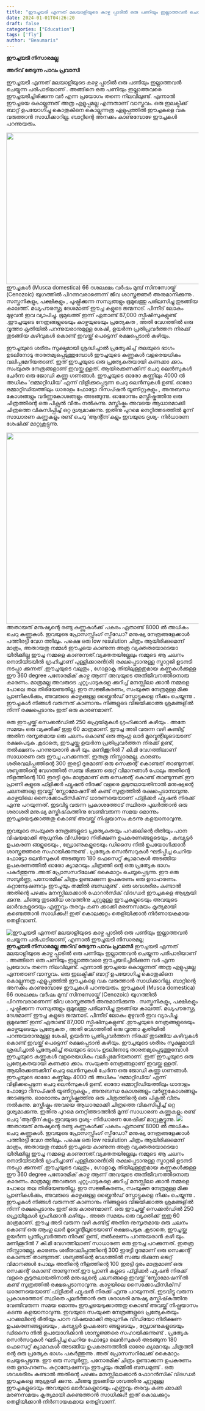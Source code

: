 ```yaml
---
title: "ഈച്ചയടി എന്നത് മലയാളിയുടെ കാഴ്ച പ്പാടില്‍ ഒരു പണിയും ഇല്ലാത്തവന്‍ ചെയ്യുന്ന പരിപാടിയാണ്, എന്നാൽ ഈച്ചയടി നിസാരമല്ല"
date: 2024-01-01T04:26:20
draft: false
categories: ["Education"]
tags: ['fly']
author: "Beaumaris"
---
```


<strong>ഈച്ചയടി നിസാരമല്ല</strong>

<strong>അറിവ് തേടുന്ന പാവം പ്രവാസി</strong>

ഈച്ചയടി എന്നത് മലയാളിയുടെ കാഴ്ച പ്പാടില്‍ ഒരു പണിയും ഇല്ലാത്തവന്‍ ചെയ്യുന്ന പരിപാടിയാണ് . അങ്ങിനെ ഒരു പണിയും ഇല്ലാത്തവരെ ഈച്ചയടിച്ചിരിക്കുന്ന വർ എന്ന പ്രയോഗം തന്നെ നിലവിലുണ്ട്. എന്നാൽ ഈച്ചയെ കൊല്ലുന്നത് അത്ര എളുപ്പമല്ല എന്നതാണ് വാസ്തവം. ഒരു ഇലക്ട്രിക്ക് ബാറ്റ് ഉപയോഗിച്ചു കൊതുകിനെ കൊല്ലുന്നത്ര എളുപ്പത്തിൽ ഈച്ചകളെ വക വരുത്താൻ സാധിക്കാറില്ല. ബാറ്റിന്റെ അനക്കം കാണുമ്പോഴേ ഈച്ചകൾ പറന്നുയരും.

<img class=" wp-image-436290 aligncenter" src="https://cdn.boolokam.com/articles/2024/01/dqdqqq.jpg" alt="" width="705" height="396" />ഈച്ചകള്‍ (Musca domestica) 66 ദശലക്ഷം വര്‍ഷം മുമ്പ് സിനസോയ്ക് (Cenozoic) യുഗത്തില്‍ പിറന്നവരാണെന്ന് ജീവ ശാസ്ത്രജ്ഞര്‍ അനുമാനിക്കുന്നു . സസ്തനികളും, പക്ഷികളും , പുഷ്പിക്കുന്ന സസ്യങ്ങളും ഭൂമുഖത്തു പരിലസിച്ചു തുടങ്ങിയ കാലത്ത്. മധ്യപൗരസ്ത്യ ദേശമാണ് ഈച്ച കളുടെ ജന്മനാട്. പിന്നീട് ലോകം മുഴുവന്‍ ഇവ വ്യാപിച്ചു. ഭൂമുഖത്ത് ഇന്ന് ഏതാണ്ട് 87,000 സ്പീഷിസുകളുണ്ട് .ഈച്ചയുടെ നേത്രങ്ങളുടെയും കാഴ്ചയുടെയും പ്രത്യേകത , അതി വേഗത്തിൽ ഒരു വൃത്താ കൃതിയിൽ പറന്നുയരാനുമുള്ള ശേഷി, ഉയർന്ന പ്രതിപ്രവർത്തന നിരക്ക് തുടങ്ങിയ കഴിവുകൾ കൊണ്ട് ഇവയ്ക്ക് പെട്ടെന്ന് രക്ഷപ്പെടാൻ കഴിയും.

ഈച്ചയുടെ ശരീരം സൂക്ഷ്മമായി ശ്രദ്ധിച്ചാൽ പ്രത്യേകിച്ച് തലയുടെ ഭാഗം ഉടലിനോടു താരതമ്യപ്പെടുത്തുമ്പോൾ ഈച്ചയുടെ കണ്ണുകൾ വളരെയധികം വലിപ്പമേറിയതാണ്. ഇത് ഈച്ചയുടെ ഒരു പ്രത്യേകതയായി കണക്കാ ക്കാം. സംയുക്ത നേത്രങ്ങളാണ് ഇവയ്ക്കു ള്ളത്. ആയിരക്കണക്കിന് ചെറു ലെന്‍സുകള്‍ ചേര്‍ന്ന ഒരു ജോഡി കണ്ണു ഗണങ്ങള്‍. ഈച്ചയുടെ ഓരോ കണ്ണിലും 4000 ൽ അധികം 'ഒമ്മാറ്റിഡിയ' എന്ന് വിളിക്കപ്പെടുന്ന ചെറു ലെന്‍സുകള്‍ ഉണ്ട്. ഓരോ ഒമ്മാറ്റിഡിയത്തിലും ധാരാളം ഫോട്ടോ റിസപ്ഷന്‍ യൂണിറ്റുകളും , അനുബന്ധ കോശങ്ങളും വർണ്ണകോശങ്ങളും അടങ്ങുന്നു. ഓരോന്നും മസ്തിഷ്കത്തിനു ഒരു ചിത്രത്തിന്റെ ഒരു പിക്സൽ വീതം നൽകുന്നു. മസ്തിഷ്കം അവയെ ആധാരമാക്കി ചിത്രത്തെ വികസിപ്പിച്ച് ഒറ്റ ദൃശ്യമാക്കുന്നു. ഇതിനു പുറമെ നെറ്റിത്തടത്തില്‍ മൂന്ന് സാധാരണ കണ്ണുകളും രണ്ട് ചെറു ‘ആന്റിന’കളും ഇവയുടെ ദൃശ്യ- നിര്‍ധാരണ ശേഷിക്ക് മാറ്റുകൂട്ടുന്നു.

<img class="size-full wp-image-436291 aligncenter" src="https://cdn.boolokam.com/articles/2024/01/Capture-7.webp" alt="" width="688" height="500" />അതായത് മനുഷ്യന്റെ രണ്ടു കണ്ണുകൾക്ക് പകരം ഏതാണ്ട് 8000 ൽ അധികം ചെറു കണ്ണുകൾ. ഇവയുടെ പ്രോസസ്സിംഗ് സ്പീഡോ? മനുഷ്യ നേത്രങ്ങളേക്കാൾ പത്തിരട്ടി വേഗ ത്തിലും. പക്ഷെ ഒരു low resulution ചിത്രം ആയിരിക്കുമെന്ന് മാത്രം, അതായതു നമ്മൾ ഈച്ചയെ കാണുന്ന അത്ര വ്യക്തതയോടെയാ യിരിക്കില്ല ഈച്ച നമ്മളെ കാണുന്നത്.വ്യക്തതയില്ലേലും നമ്മുടെ ആ ചലനം നൊടിയിടയിൽ ഗ്രഹിച്ചാണ് പുള്ളിക്കാരൻ(രി) രക്ഷപ്പെടാനുള്ള സ്ട്രാറ്റജി ഉടനടി നടപ്പാ ക്കുന്നത് .ഈച്ചയുടെ വലുതും , ഗോളാകൃ തിയിലുള്ളതുമായ കണ്ണുകൾക്കുള്ള ഈ 360 degree പനോരമിക് കാഴ്ച ആണ് അവയുടെ അതിജീവനത്തിനൊരു കാരണം. മാത്രമല്ല അവരുടെ ചുറ്റുപാടുകളെ ക്കുറിച്ച് മനസ്സിലാ ക്കാൻ നമ്മളെ പോലെ തല തിരിയേണ്ടതില്ല. ഈ സജ്ജീകരണം, സംയുക്ത നേത്രമുള്ള മിക്ക പ്രാണികൾക്കും, അവരുടെ കാഴ്ചക്കുള്ള ബ്ലൈൻഡ് സ്പോട്ടുകളെ നീക്കം ചെയ്യുന്നു . ഈച്ചകൾ നിങ്ങൾ വരുന്നത് കാണാനും നിങ്ങളുടെ വിജയിക്കാത്ത ശ്രമങ്ങളിൽ നിന്ന് രക്ഷപ്പെടാനും ഇത് ഒരു കാരണമാണ്.

ഒരു ഈച്ചയ്ക്ക് സെക്കൻഡിൽ 250 ഫ്രെയിമുകൾ ഗ്രഹിക്കാൻ കഴിയും . അതേ സമയം ഒരു വ്യക്തിക്ക് ഇതു 60 മാത്രമാണ്. ഈച്ച അടി വരുന്ന വഴി കണ്ടിട്ട് അതിന നുസൃതമായ ഒരു ചലനം കൊണ്ട് ഒരു ആംഗു ലാര്‍ മൂവ്മെന്റിലൂടെയാണ് രക്ഷപെടുക .കൂടാതെ, ഈച്ചയ്ക്കു ഉയർന്ന പ്രതിപ്രവർത്തന നിരക്ക് ഉണ്ട്, തൽക്ഷണം പറന്നുയരാൻ കഴി യും. മണിക്കൂറില്‍ 7 കി.മി വേഗത്തിലാണ് സാധാരണ ഒരു ഈച്ച പറക്കുന്നത്. ഇതത്ര നിസ്സാരമല്ല. കാരണം ശരീരവലിപ്പത്തിന്റെ 300 ഇരട്ടി ദൂരമാണ് ഒരു സെക്കന്റ്‌ കൊണ്ടത്‌ താണ്ടുന്നത്. ശബ്ദത്തിന്റെ വേഗത്തില്‍ സഞ്ച രിക്കുന്ന ജെറ്റ്‌ വിമാനങ്ങള്‍ പോലും അതിന്റെ നീളത്തിന്റെ 100 ഇരട്ടി ദൂരം മാത്രമാണ് ഒരു സെക്കന്റ്‌ കൊണ്ട് താണ്ടുന്നത്.ഈ പ്രാണി കളുടെ ഫ്‌ളിക്കര്‍ ഫ്യൂഷന്‍ നിരക്ക് വളരെ കൂടുതലായതിനാല്‍ മനുഷ്യന്റെ ചലനങ്ങളെ ഇവയ്ക്ക് ‘സ്ലോമോഷനി’ല്‍ കണ്ട് സൂത്രത്തില്‍ രക്ഷപ്പെടാനാവുന്നു. കാഴ്ചയിലെ സൈക്കോഫിസിക്‌സ് ധാരണയെയാണ് ഫ്‌ളിക്കര്‍ ഫ്യൂഷന്‍ നിരക്ക് എന്നു പറയുന്നത്. ഇടവിട്ടു വരുന്ന പ്രകാശത്തോട് സ്ഥിരത പുലര്‍ത്താന്‍ ഒരു ശരാശരി മനുഷ്യ മസ്തിഷ്‌കത്തിനു വേണ്ടിവരുന്ന സമയ മൊന്നും ഈച്ചയെടുക്കാത്തതു കൊണ്ട് അവയ്ക്ക് നിഷ്പ്രയാസം കടന്നു കളയാനാവുന്നു.

ഇവയുടെ സംയുക്ത നേത്രങ്ങളുടെ പ്രത്യേകതയും പറക്കലിന്റെ രീതിയും പഠന വിഷയമാക്കി ആധുനിക വീഡിയോ നിരീക്ഷണ ഉപകരണങ്ങളുടെയും , കമ്പ്യൂട്ടർ ഉപകരണ ങ്ങളുടെയും , ഡ്രോണുകളുടെയും ഡിസൈ നിൽ ഉപയോഗിക്കാൻ ശാസ്ത്രജ്ഞരെ സഹായിക്കുന്നുണ്ട് . പ്രത്യേക സെൻസറുകൾ ഘടിപ്പിച്ച ചെറിയ ഫോട്ടോ ലെൻസുകൾ അടങ്ങുന്ന 180 ഫെസെറ്റ് ക്യാമറകൾ അടങ്ങിയ ഉപകരണത്തിൽ ഓരോ ക്യാമറയും ചിത്രത്തി ന്റെ ഒരു പ്രത്യേക ഭാഗം പകർത്തുന്നു .അത് പ്രോസസറിലേക്ക് കൈമാറ്റം ചെയ്യപ്പെടുന്നു. ഈ ഒരു സമ്പൂർണ്ണ, പനോരമിക് ചിത്രം ഉണ്ടാക്കുന്ന ഉപകരണം ഒരു ഉദാഹരണം.
കുറ്റാന്വേഷണവും ഈച്ചയും തമ്മില്‍ ബന്ധമുണ്ട് . ഒരു ശവശരീരം കണ്ടാല്‍ അതിന്റെ പഴക്കം മനസ്സിലാക്കാന്‍ ഫോറന്‍സിക് വിദഗ്ധര്‍ ഈച്ചകളെ ആശ്രയി ക്കുന്നു. ചീഞ്ഞു തുടങ്ങിയ ശവത്തിനു ചുറ്റുമുള്ള ഈച്ചകളുടെയും അവയുടെ ലാര്‍വകളുടെയും എണ്ണവും തരവും കണ ക്കാക്കി മരണസമയം കൃത്യമായി കണ്ടെത്താന്‍ സാധിക്കും!! ഇത് കൊലക്കുറ്റം തെളിയിക്കാന്‍ നിര്‍ണായകമായ തെളിവാണ്.


![ഈച്ചയടി എന്നത് മലയാളിയുടെ കാഴ്ച പ്പാടില്‍ ഒരു പണിയും ഇല്ലാത്തവന്‍ ചെയ്യുന്ന പരിപാടിയാണ്, എന്നാൽ ഈച്ചയടി നിസാരമല്ല](https://cdn.boolokam.com/articles/2024/01/dqdqqq.jpg)**ഈച്ചയടി നിസാരമല്ല** **അറിവ് തേടുന്ന പാവം പ്രവാസി** ഈച്ചയടി എന്നത് മലയാളിയുടെ കാഴ്ച പ്പാടില്‍ ഒരു പണിയും ഇല്ലാത്തവന്‍ ചെയ്യുന്ന പരിപാടിയാണ് . അങ്ങിനെ ഒരു പണിയും ഇല്ലാത്തവരെ ഈച്ചയടിച്ചിരിക്കുന്ന വർ എന്ന പ്രയോഗം തന്നെ നിലവിലുണ്ട്. എന്നാൽ ഈച്ചയെ കൊല്ലുന്നത് അത്ര എളുപ്പമല്ല എന്നതാണ് വാസ്തവം. ഒരു ഇലക്ട്രിക്ക് ബാറ്റ് ഉപയോഗിച്ചു കൊതുകിനെ കൊല്ലുന്നത്ര എളുപ്പത്തിൽ ഈച്ചകളെ വക വരുത്താൻ സാധിക്കാറില്ല. ബാറ്റിന്റെ അനക്കം കാണുമ്പോഴേ ഈച്ചകൾ പറന്നുയരും. ഈച്ചകള്‍ (Musca domestica) 66 ദശലക്ഷം വര്‍ഷം മുമ്പ് സിനസോയ്ക് (Cenozoic) യുഗത്തില്‍ പിറന്നവരാണെന്ന് ജീവ ശാസ്ത്രജ്ഞര്‍ അനുമാനിക്കുന്നു . സസ്തനികളും, പക്ഷികളും , പുഷ്പിക്കുന്ന സസ്യങ്ങളും ഭൂമുഖത്തു പരിലസിച്ചു തുടങ്ങിയ കാലത്ത്. മധ്യപൗരസ്ത്യ ദേശമാണ് ഈച്ച കളുടെ ജന്മനാട്. പിന്നീട് ലോകം മുഴുവന്‍ ഇവ വ്യാപിച്ചു. ഭൂമുഖത്ത് ഇന്ന് ഏതാണ്ട് 87,000 സ്പീഷിസുകളുണ്ട് .ഈച്ചയുടെ നേത്രങ്ങളുടെയും കാഴ്ചയുടെയും പ്രത്യേകത , അതി വേഗത്തിൽ ഒരു വൃത്താ കൃതിയിൽ പറന്നുയരാനുമുള്ള ശേഷി, ഉയർന്ന പ്രതിപ്രവർത്തന നിരക്ക് തുടങ്ങിയ കഴിവുകൾ കൊണ്ട് ഇവയ്ക്ക് പെട്ടെന്ന് രക്ഷപ്പെടാൻ കഴിയും. ഈച്ചയുടെ ശരീരം സൂക്ഷ്മമായി ശ്രദ്ധിച്ചാൽ പ്രത്യേകിച്ച് തലയുടെ ഭാഗം ഉടലിനോടു താരതമ്യപ്പെടുത്തുമ്പോൾ ഈച്ചയുടെ കണ്ണുകൾ വളരെയധികം വലിപ്പമേറിയതാണ്. ഇത് ഈച്ചയുടെ ഒരു പ്രത്യേകതയായി കണക്കാ ക്കാം. സംയുക്ത നേത്രങ്ങളാണ് ഇവയ്ക്കു ള്ളത്. ആയിരക്കണക്കിന് ചെറു ലെന്‍സുകള്‍ ചേര്‍ന്ന ഒരു ജോഡി കണ്ണു ഗണങ്ങള്‍. ഈച്ചയുടെ ഓരോ കണ്ണിലും 4000 ൽ അധികം 'ഒമ്മാറ്റിഡിയ' എന്ന് വിളിക്കപ്പെടുന്ന ചെറു ലെന്‍സുകള്‍ ഉണ്ട്. ഓരോ ഒമ്മാറ്റിഡിയത്തിലും ധാരാളം ഫോട്ടോ റിസപ്ഷന്‍ യൂണിറ്റുകളും , അനുബന്ധ കോശങ്ങളും വർണ്ണകോശങ്ങളും അടങ്ങുന്നു. ഓരോന്നും മസ്തിഷ്കത്തിനു ഒരു ചിത്രത്തിന്റെ ഒരു പിക്സൽ വീതം നൽകുന്നു. മസ്തിഷ്കം അവയെ ആധാരമാക്കി ചിത്രത്തെ വികസിപ്പിച്ച് ഒറ്റ ദൃശ്യമാക്കുന്നു. ഇതിനു പുറമെ നെറ്റിത്തടത്തില്‍ മൂന്ന് സാധാരണ കണ്ണുകളും രണ്ട് ചെറു ‘ആന്റിന’കളും ഇവയുടെ ദൃശ്യ- നിര്‍ധാരണ ശേഷിക്ക് മാറ്റുകൂട്ടുന്നു. ![](https://cdn.boolokam.com/articles/2024/01/Capture-7.webp)അതായത് മനുഷ്യന്റെ രണ്ടു കണ്ണുകൾക്ക് പകരം ഏതാണ്ട് 8000 ൽ അധികം ചെറു കണ്ണുകൾ. ഇവയുടെ പ്രോസസ്സിംഗ് സ്പീഡോ? മനുഷ്യ നേത്രങ്ങളേക്കാൾ പത്തിരട്ടി വേഗ ത്തിലും. പക്ഷെ ഒരു low resulution ചിത്രം ആയിരിക്കുമെന്ന് മാത്രം, അതായതു നമ്മൾ ഈച്ചയെ കാണുന്ന അത്ര വ്യക്തതയോടെയാ യിരിക്കില്ല ഈച്ച നമ്മളെ കാണുന്നത്.വ്യക്തതയില്ലേലും നമ്മുടെ ആ ചലനം നൊടിയിടയിൽ ഗ്രഹിച്ചാണ് പുള്ളിക്കാരൻ(രി) രക്ഷപ്പെടാനുള്ള സ്ട്രാറ്റജി ഉടനടി നടപ്പാ ക്കുന്നത് .ഈച്ചയുടെ വലുതും , ഗോളാകൃ തിയിലുള്ളതുമായ കണ്ണുകൾക്കുള്ള ഈ 360 degree പനോരമിക് കാഴ്ച ആണ് അവയുടെ അതിജീവനത്തിനൊരു കാരണം. മാത്രമല്ല അവരുടെ ചുറ്റുപാടുകളെ ക്കുറിച്ച് മനസ്സിലാ ക്കാൻ നമ്മളെ പോലെ തല തിരിയേണ്ടതില്ല. ഈ സജ്ജീകരണം, സംയുക്ത നേത്രമുള്ള മിക്ക പ്രാണികൾക്കും, അവരുടെ കാഴ്ചക്കുള്ള ബ്ലൈൻഡ് സ്പോട്ടുകളെ നീക്കം ചെയ്യുന്നു . ഈച്ചകൾ നിങ്ങൾ വരുന്നത് കാണാനും നിങ്ങളുടെ വിജയിക്കാത്ത ശ്രമങ്ങളിൽ നിന്ന് രക്ഷപ്പെടാനും ഇത് ഒരു കാരണമാണ്. ഒരു ഈച്ചയ്ക്ക് സെക്കൻഡിൽ 250 ഫ്രെയിമുകൾ ഗ്രഹിക്കാൻ കഴിയും . അതേ സമയം ഒരു വ്യക്തിക്ക് ഇതു 60 മാത്രമാണ്. ഈച്ച അടി വരുന്ന വഴി കണ്ടിട്ട് അതിന നുസൃതമായ ഒരു ചലനം കൊണ്ട് ഒരു ആംഗു ലാര്‍ മൂവ്മെന്റിലൂടെയാണ് രക്ഷപെടുക .കൂടാതെ, ഈച്ചയ്ക്കു ഉയർന്ന പ്രതിപ്രവർത്തന നിരക്ക് ഉണ്ട്, തൽക്ഷണം പറന്നുയരാൻ കഴി യും. മണിക്കൂറില്‍ 7 കി.മി വേഗത്തിലാണ് സാധാരണ ഒരു ഈച്ച പറക്കുന്നത്. ഇതത്ര നിസ്സാരമല്ല. കാരണം ശരീരവലിപ്പത്തിന്റെ 300 ഇരട്ടി ദൂരമാണ് ഒരു സെക്കന്റ്‌ കൊണ്ടത്‌ താണ്ടുന്നത്. ശബ്ദത്തിന്റെ വേഗത്തില്‍ സഞ്ച രിക്കുന്ന ജെറ്റ്‌ വിമാനങ്ങള്‍ പോലും അതിന്റെ നീളത്തിന്റെ 100 ഇരട്ടി ദൂരം മാത്രമാണ് ഒരു സെക്കന്റ്‌ കൊണ്ട് താണ്ടുന്നത്.ഈ പ്രാണി കളുടെ ഫ്‌ളിക്കര്‍ ഫ്യൂഷന്‍ നിരക്ക് വളരെ കൂടുതലായതിനാല്‍ മനുഷ്യന്റെ ചലനങ്ങളെ ഇവയ്ക്ക് ‘സ്ലോമോഷനി’ല്‍ കണ്ട് സൂത്രത്തില്‍ രക്ഷപ്പെടാനാവുന്നു. കാഴ്ചയിലെ സൈക്കോഫിസിക്‌സ് ധാരണയെയാണ് ഫ്‌ളിക്കര്‍ ഫ്യൂഷന്‍ നിരക്ക് എന്നു പറയുന്നത്. ഇടവിട്ടു വരുന്ന പ്രകാശത്തോട് സ്ഥിരത പുലര്‍ത്താന്‍ ഒരു ശരാശരി മനുഷ്യ മസ്തിഷ്‌കത്തിനു വേണ്ടിവരുന്ന സമയ മൊന്നും ഈച്ചയെടുക്കാത്തതു കൊണ്ട് അവയ്ക്ക് നിഷ്പ്രയാസം കടന്നു കളയാനാവുന്നു. ഇവയുടെ സംയുക്ത നേത്രങ്ങളുടെ പ്രത്യേകതയും പറക്കലിന്റെ രീതിയും പഠന വിഷയമാക്കി ആധുനിക വീഡിയോ നിരീക്ഷണ ഉപകരണങ്ങളുടെയും , കമ്പ്യൂട്ടർ ഉപകരണ ങ്ങളുടെയും , ഡ്രോണുകളുടെയും ഡിസൈ നിൽ ഉപയോഗിക്കാൻ ശാസ്ത്രജ്ഞരെ സഹായിക്കുന്നുണ്ട് . പ്രത്യേക സെൻസറുകൾ ഘടിപ്പിച്ച ചെറിയ ഫോട്ടോ ലെൻസുകൾ അടങ്ങുന്ന 180 ഫെസെറ്റ് ക്യാമറകൾ അടങ്ങിയ ഉപകരണത്തിൽ ഓരോ ക്യാമറയും ചിത്രത്തി ന്റെ ഒരു പ്രത്യേക ഭാഗം പകർത്തുന്നു .അത് പ്രോസസറിലേക്ക് കൈമാറ്റം ചെയ്യപ്പെടുന്നു. ഈ ഒരു സമ്പൂർണ്ണ, പനോരമിക് ചിത്രം ഉണ്ടാക്കുന്ന ഉപകരണം ഒരു ഉദാഹരണം. കുറ്റാന്വേഷണവും ഈച്ചയും തമ്മില്‍ ബന്ധമുണ്ട് . ഒരു ശവശരീരം കണ്ടാല്‍ അതിന്റെ പഴക്കം മനസ്സിലാക്കാന്‍ ഫോറന്‍സിക് വിദഗ്ധര്‍ ഈച്ചകളെ ആശ്രയി ക്കുന്നു. ചീഞ്ഞു തുടങ്ങിയ ശവത്തിനു ചുറ്റുമുള്ള ഈച്ചകളുടെയും അവയുടെ ലാര്‍വകളുടെയും എണ്ണവും തരവും കണ ക്കാക്കി മരണസമയം കൃത്യമായി കണ്ടെത്താന്‍ സാധിക്കും!! ഇത് കൊലക്കുറ്റം തെളിയിക്കാന്‍ നിര്‍ണായകമായ തെളിവാണ്.
